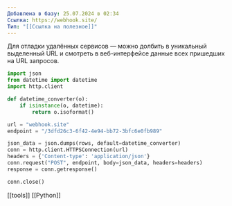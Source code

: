 ```yaml
---
Добавлена в базу: 25.07.2024 в 02:34
Ссылка: https://webhook.site/
Тип: "[[Ссылка на полезное]]"
---
```

Для отладки удалённых сервисов — можно долбить в уникальный выделенный URL и смотреть в веб-интерфейсе данные всех пришедших на URL запросов.

```python
import json
from datetime import datetime
import http.client

def datetime_converter(o):
	if isinstance(o, datetime):
		return o.isoformat()

url = "webhook.site"
endpoint = "/3dfd26c3-6f42-4e94-bb72-3bfc6e0fb989"

json_data = json.dumps(rows, default=datetime_converter)
conn = http.client.HTTPSConnection(url)
headers = {'Content-type': 'application/json'}
conn.request("POST", endpoint, body=json_data, headers=headers)
response = conn.getresponse()

conn.close()
```

[[tools]]
[[Python]]